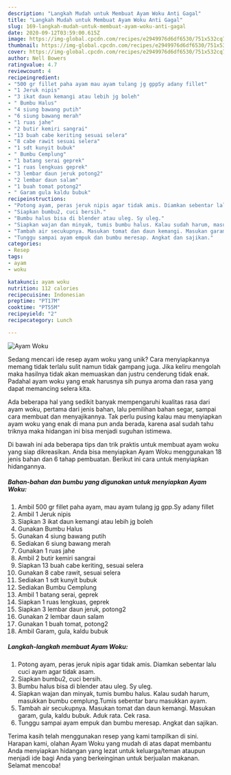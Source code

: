 ```yaml
---
description: "Langkah Mudah untuk Membuat Ayam Woku Anti Gagal"
title: "Langkah Mudah untuk Membuat Ayam Woku Anti Gagal"
slug: 169-langkah-mudah-untuk-membuat-ayam-woku-anti-gagal
date: 2020-09-12T03:59:00.615Z
image: https://img-global.cpcdn.com/recipes/e2949976d6df6530/751x532cq70/ayam-woku-foto-resep-utama.jpg
thumbnail: https://img-global.cpcdn.com/recipes/e2949976d6df6530/751x532cq70/ayam-woku-foto-resep-utama.jpg
cover: https://img-global.cpcdn.com/recipes/e2949976d6df6530/751x532cq70/ayam-woku-foto-resep-utama.jpg
author: Nell Bowers
ratingvalue: 4.7
reviewcount: 4
recipeingredient:
- "500 gr fillet paha ayam mau ayam tulang jg gppSy adany fillet"
- "1 Jeruk nipis"
- "3 ikat daun kemangi atau lebih jg boleh"
- " Bumbu Halus"
- "4 siung bawang putih"
- "6 siung bawang merah"
- "1 ruas jahe"
- "2 butir kemiri sangrai"
- "13 buah cabe keriting sesuai selera"
- "8 cabe rawit sesuai selera"
- "1 sdt kunyit bubuk"
- " Bumbu Cemplung"
- "1 batang serai geprek"
- "1 ruas lengkuas geprek"
- "3 lembar daun jeruk potong2"
- "2 lembar daun salam"
- "1 buah tomat potong2"
- " Garam gula kaldu bubuk"
recipeinstructions:
- "Potong ayam, peras jeruk nipis agar tidak amis. Diamkan sebentar lalu cuci ayam agar tidak asam."
- "Siapkan bumbu2, cuci bersih."
- "Bumbu halus bisa di blender atau uleg. Sy uleg."
- "Siapkan wajan dan minyak, tumis bumbu halus. Kalau sudah harum, masukkan bumbu cemplung.Tumis sebentar baru masukkan ayam."
- "Tambah air secukupnya. Masukan tomat dan daun kemangi. Masukan garam, gula, kaldu bubuk. Aduk rata. Cek rasa."
- "Tunggu sampai ayam empuk dan bumbu meresap. Angkat dan sajikan."
categories:
- Resep
tags:
- ayam
- woku

katakunci: ayam woku 
nutrition: 112 calories
recipecuisine: Indonesian
preptime: "PT17M"
cooktime: "PT55M"
recipeyield: "2"
recipecategory: Lunch

---
```



![Ayam Woku](https://img-global.cpcdn.com/recipes/e2949976d6df6530/751x532cq70/ayam-woku-foto-resep-utama.jpg)

Sedang mencari ide resep ayam woku yang unik? Cara menyiapkannya memang tidak terlalu sulit namun tidak gampang juga. Jika keliru mengolah maka hasilnya tidak akan memuaskan dan justru cenderung tidak enak. Padahal ayam woku yang enak harusnya sih punya aroma dan rasa yang dapat memancing selera kita.

Ada beberapa hal yang sedikit banyak mempengaruhi kualitas rasa dari ayam woku, pertama dari jenis bahan, lalu pemilihan bahan segar, sampai cara membuat dan menyajikannya. Tak perlu pusing kalau mau menyiapkan ayam woku yang enak di mana pun anda berada, karena asal sudah tahu triknya maka hidangan ini bisa menjadi suguhan istimewa.




Di bawah ini ada beberapa tips dan trik praktis untuk membuat ayam woku yang siap dikreasikan. Anda bisa menyiapkan Ayam Woku menggunakan 18 jenis bahan dan 6 tahap pembuatan. Berikut ini cara untuk menyiapkan hidangannya.

<!--inarticleads1-->

##### Bahan-bahan dan bumbu yang digunakan untuk menyiapkan Ayam Woku:

1. Ambil 500 gr fillet paha ayam, mau ayam tulang jg gpp.Sy adany fillet
1. Ambil 1 Jeruk nipis
1. Siapkan 3 ikat daun kemangi atau lebih jg boleh
1. Gunakan  Bumbu Halus
1. Gunakan 4 siung bawang putih
1. Sediakan 6 siung bawang merah
1. Gunakan 1 ruas jahe
1. Ambil 2 butir kemiri sangrai
1. Siapkan 13 buah cabe keriting, sesuai selera
1. Gunakan 8 cabe rawit, sesuai selera
1. Sediakan 1 sdt kunyit bubuk
1. Sediakan  Bumbu Cemplung
1. Ambil 1 batang serai, geprek
1. Siapkan 1 ruas lengkuas, geprek
1. Siapkan 3 lembar daun jeruk, potong2
1. Gunakan 2 lembar daun salam
1. Gunakan 1 buah tomat, potong2
1. Ambil  Garam, gula, kaldu bubuk




<!--inarticleads2-->

##### Langkah-langkah membuat Ayam Woku:

1. Potong ayam, peras jeruk nipis agar tidak amis. Diamkan sebentar lalu cuci ayam agar tidak asam.
1. Siapkan bumbu2, cuci bersih.
1. Bumbu halus bisa di blender atau uleg. Sy uleg.
1. Siapkan wajan dan minyak, tumis bumbu halus. Kalau sudah harum, masukkan bumbu cemplung.Tumis sebentar baru masukkan ayam.
1. Tambah air secukupnya. Masukan tomat dan daun kemangi. Masukan garam, gula, kaldu bubuk. Aduk rata. Cek rasa.
1. Tunggu sampai ayam empuk dan bumbu meresap. Angkat dan sajikan.




Terima kasih telah menggunakan resep yang kami tampilkan di sini. Harapan kami, olahan Ayam Woku yang mudah di atas dapat membantu Anda menyiapkan hidangan yang lezat untuk keluarga/teman ataupun menjadi ide bagi Anda yang berkeinginan untuk berjualan makanan. Selamat mencoba!
